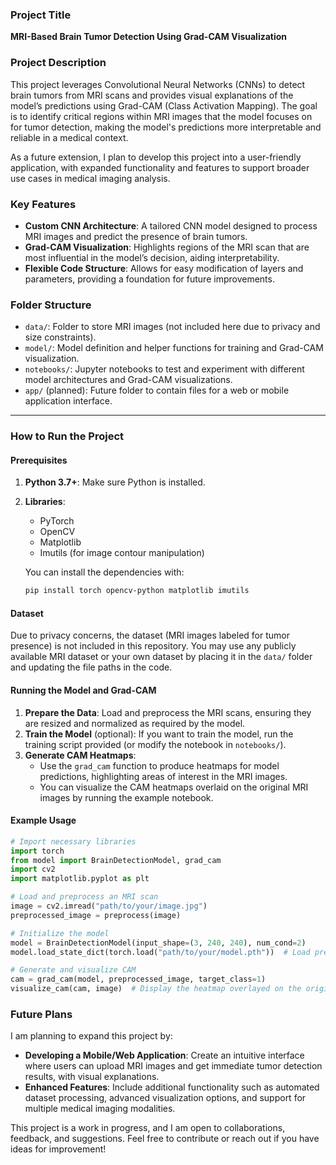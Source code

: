 
### Project Title
**MRI-Based Brain Tumor Detection Using Grad-CAM Visualization**

### Project Description
This project leverages Convolutional Neural Networks (CNNs) to detect brain tumors from MRI scans and provides visual explanations of the model’s predictions using Grad-CAM (Class Activation Mapping). The goal is to identify critical regions within MRI images that the model focuses on for tumor detection, making the model's predictions more interpretable and reliable in a medical context.

As a future extension, I plan to develop this project into a user-friendly application, with expanded functionality and features to support broader use cases in medical imaging analysis.

### Key Features
- **Custom CNN Architecture**: A tailored CNN model designed to process MRI images and predict the presence of brain tumors.
- **Grad-CAM Visualization**: Highlights regions of the MRI scan that are most influential in the model’s decision, aiding interpretability.
- **Flexible Code Structure**: Allows for easy modification of layers and parameters, providing a foundation for future improvements.

### Folder Structure
- `data/`: Folder to store MRI images (not included here due to privacy and size constraints).
- `model/`: Model definition and helper functions for training and Grad-CAM visualization.
- `notebooks/`: Jupyter notebooks to test and experiment with different model architectures and Grad-CAM visualizations.
- `app/` (planned): Future folder to contain files for a web or mobile application interface.

---

### How to Run the Project

#### Prerequisites
1. **Python 3.7+**: Make sure Python is installed.
2. **Libraries**:
   - PyTorch
   - OpenCV
   - Matplotlib
   - Imutils (for image contour manipulation)
   
   You can install the dependencies with:
   ```bash
   pip install torch opencv-python matplotlib imutils
   ```

#### Dataset
Due to privacy concerns, the dataset (MRI images labeled for tumor presence) is not included in this repository. You may use any publicly available MRI dataset or your own dataset by placing it in the `data/` folder and updating the file paths in the code.

#### Running the Model and Grad-CAM
1. **Prepare the Data**: Load and preprocess the MRI scans, ensuring they are resized and normalized as required by the model.
2. **Train the Model** (optional): If you want to train the model, run the training script provided (or modify the notebook in `notebooks/`).
3. **Generate CAM Heatmaps**:
   - Use the `grad_cam` function to produce heatmaps for model predictions, highlighting areas of interest in the MRI images.
   - You can visualize the CAM heatmaps overlaid on the original MRI images by running the example notebook.

#### Example Usage
```python
# Import necessary libraries
import torch
from model import BrainDetectionModel, grad_cam
import cv2
import matplotlib.pyplot as plt

# Load and preprocess an MRI scan
image = cv2.imread("path/to/your/image.jpg")
preprocessed_image = preprocess(image)

# Initialize the model
model = BrainDetectionModel(input_shape=(3, 240, 240), num_cond=2)
model.load_state_dict(torch.load("path/to/your/model.pth"))  # Load pre-trained model

# Generate and visualize CAM
cam = grad_cam(model, preprocessed_image, target_class=1)
visualize_cam(cam, image)  # Display the heatmap overlayed on the original image
```

### Future Plans
I am planning to expand this project by:
- **Developing a Mobile/Web Application**: Create an intuitive interface where users can upload MRI images and get immediate tumor detection results, with visual explanations.
- **Enhanced Features**: Include additional functionality such as automated dataset processing, advanced visualization options, and support for multiple medical imaging modalities.

This project is a work in progress, and I am open to collaborations, feedback, and suggestions. Feel free to contribute or reach out if you have ideas for improvement!

